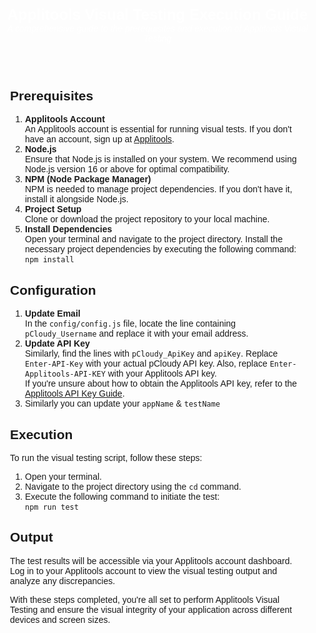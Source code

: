<!DOCTYPE html>
<html lang="en">
<head>
    <meta charset="UTF-8">
    <meta name="viewport" content="width=device-width, initial-scale=1.0">
    <title>Applitools Visual Testing Execution Guide</title>
</head>
<body style="font-family: Arial, sans-serif; margin: 0; padding: 0;">
    <header style="color: #fff; text-align: center; padding: 1rem 0;">
        <h1 style="margin: 0; font-size: 1.5rem;">Applitools Visual Testing Execution Guide</h1>
        <em style="font-style: italic;">A comprehensive guide to the prerequisites and execution of Applitools Visual Testing</em>
    </header>
    <div style="max-width: 800px; margin: 2rem auto; padding: 0 1rem;">
        <h2>Prerequisites</h2>
        <ol style="padding-left: 1.5rem;">
            <li><strong>Applitools Account</strong><br>
                An Applitools account is essential for running visual tests. If you don't have an account, sign up at <a href="https://applitools.com/">Applitools</a>.</li>
            <li><strong>Node.js</strong><br>
                Ensure that Node.js is installed on your system. We recommend using Node.js version 16 or above for optimal compatibility.</li>
            <li><strong>NPM (Node Package Manager)</strong><br>
                NPM is needed to manage project dependencies. If you don't have it, install it alongside Node.js.</li>
            <li><strong>Project Setup</strong><br>
                Clone or download the project repository to your local machine. </li>
            <li><strong>Install Dependencies</strong><br>
                Open your terminal and navigate to the project directory. Install the necessary project dependencies by executing the following command:<br>
                <code>npm install</code></li>
        </ol>
        <h2>Configuration</h2>
        <ol style="padding-left: 1.5rem;">
            <li><strong>Update Email</strong><br>
                In the <code>config/config.js</code> file, locate the line containing <code>pCloudy_Username</code> and replace it with your email address.</li>
            <li><strong>Update API Key</strong><br>
            Similarly, find the lines with <code>pCloudy_ApiKey</code> and <code>apiKey</code>. Replace <code>Enter-API-Key</code> with your actual pCloudy API key. Also, replace <code>Enter-Applitools-API-KEY</code> with your Applitools API key.<br>
                If you're unsure about how to obtain the Applitools API key, refer to the <a href="https://applitools.com/docs/topics/overview/obtain-api-key.html">Applitools API Key Guide</a>.</li>
                <li>Similarly you can update your <code>appName</code> & <code>testName</code></li>
        </ol>
        <h2>Execution</h2>
        <p>To run the visual testing script, follow these steps:</p>
        <ol style="padding-left: 1.5rem;">
            <li>Open your terminal.</li>
            <li>Navigate to the project directory using the <code>cd</code> command.</li>
            <li>Execute the following command to initiate the test:<br>
                <code>npm run test</code></li>
        </ol>
        <h2>Output</h2>
        <p>The test results will be accessible via your Applitools account dashboard. Log in to your Applitools account to view the visual testing output and analyze any discrepancies.</p>
        <p>With these steps completed, you're all set to perform Applitools Visual Testing and ensure the visual integrity of your application across different devices and screen sizes.</p>
    </div>
</body>
</html>
